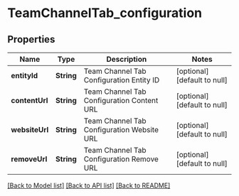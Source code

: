# TeamChannelTab_configuration
## Properties

Name | Type | Description | Notes
------------ | ------------- | ------------- | -------------
**entityId** | **String** | Team Channel Tab Configuration Entity ID | [optional] [default to null]
**contentUrl** | **String** | Team Channel Tab Configuration Content URL | [optional] [default to null]
**websiteUrl** | **String** | Team Channel Tab Configuration Website URL | [optional] [default to null]
**removeUrl** | **String** | Team Channel Tab Configuration Remove URL | [optional] [default to null]

[[Back to Model list]](../README.md#documentation-for-models) [[Back to API list]](../README.md#documentation-for-api-endpoints) [[Back to README]](../README.md)

